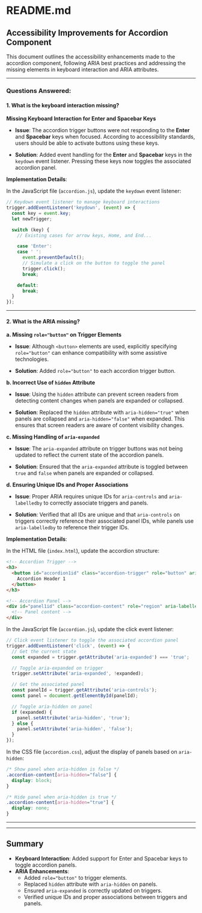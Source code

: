 # README.md

## Accessibility Improvements for Accordion Component

This document outlines the accessibility enhancements made to the accordion component, following ARIA best practices and addressing the missing elements in keyboard interaction and ARIA attributes.

---

### Questions Answered:

#### 1. What is the keyboard interaction missing?

**Missing Keyboard Interaction for Enter and Spacebar Keys**

- **Issue**: The accordion trigger buttons were not responding to the **Enter** and **Spacebar** keys when focused. According to accessibility standards, users should be able to activate buttons using these keys.

- **Solution**: Added event handling for the **Enter** and **Spacebar** keys in the `keydown` event listener. Pressing these keys now toggles the associated accordion panel.

**Implementation Details**:

In the JavaScript file (`accordion.js`), update the `keydown` event listener:

```javascript
// Keydown event listener to manage keyboard interactions
trigger.addEventListener('keydown', (event) => {
  const key = event.key;
  let newTrigger;

  switch (key) {
    // Existing cases for arrow keys, Home, and End...

    case 'Enter':
    case ' ':
      event.preventDefault();
      // Simulate a click on the button to toggle the panel
      trigger.click();
      break;

    default:
      break;
  }
});
```

---

#### 2. What is the ARIA missing?

**a. Missing `role="button"` on Trigger Elements**

- **Issue**: Although `<button>` elements are used, explicitly specifying `role="button"` can enhance compatibility with some assistive technologies.

- **Solution**: Added `role="button"` to each accordion trigger button.

**b. Incorrect Use of `hidden` Attribute**

- **Issue**: Using the `hidden` attribute can prevent screen readers from detecting content changes when panels are expanded or collapsed.

- **Solution**: Replaced the `hidden` attribute with `aria-hidden="true"` when panels are collapsed and `aria-hidden="false"` when expanded. This ensures that screen readers are aware of content visibility changes.

**c. Missing Handling of `aria-expanded`**

- **Issue**: The `aria-expanded` attribute on trigger buttons was not being updated to reflect the current state of the accordion panels.

- **Solution**: Ensured that the `aria-expanded` attribute is toggled between `true` and `false` when panels are expanded or collapsed.

**d. Ensuring Unique IDs and Proper Associations**

- **Issue**: Proper ARIA requires unique IDs for `aria-controls` and `aria-labelledby` to correctly associate triggers and panels.

- **Solution**: Verified that all IDs are unique and that `aria-controls` on triggers correctly reference their associated panel IDs, while panels use `aria-labelledby` to reference their trigger IDs.

**Implementation Details**:

In the HTML file (`index.html`), update the accordion structure:

```html
<!-- Accordion Trigger -->
<h3>
  <button id="accordion1id" class="accordion-trigger" role="button" aria-expanded="false" aria-controls="panel1id">
    Accordion Header 1
  </button>
</h3>

<!-- Accordion Panel -->
<div id="panel1id" class="accordion-content" role="region" aria-labelledby="accordion1id" aria-hidden="true">
  <!-- Panel content -->
</div>
```

In the JavaScript file (`accordion.js`), update the click event listener:

```javascript
// Click event listener to toggle the associated accordion panel
trigger.addEventListener('click', (event) => {
  // Get the current state
  const expanded = trigger.getAttribute('aria-expanded') === 'true';

  // Toggle aria-expanded on trigger
  trigger.setAttribute('aria-expanded', !expanded);

  // Get the associated panel
  const panelId = trigger.getAttribute('aria-controls');
  const panel = document.getElementById(panelId);

  // Toggle aria-hidden on panel
  if (expanded) {
    panel.setAttribute('aria-hidden', 'true');
  } else {
    panel.setAttribute('aria-hidden', 'false');
  }
});
```

In the CSS file (`accordion.css`), adjust the display of panels based on `aria-hidden`:

```css
/* Show panel when aria-hidden is false */
.accordion-content[aria-hidden="false"] {
  display: block;
}

/* Hide panel when aria-hidden is true */
.accordion-content[aria-hidden="true"] {
  display: none;
}
```

---


---

## Summary

- **Keyboard Interaction**: Added support for Enter and Spacebar keys to toggle accordion panels.
- **ARIA Enhancements**:
  - Added `role="button"` to trigger elements.
  - Replaced `hidden` attribute with `aria-hidden` on panels.
  - Ensured `aria-expanded` is correctly updated on triggers.
  - Verified unique IDs and proper associations between triggers and panels.

